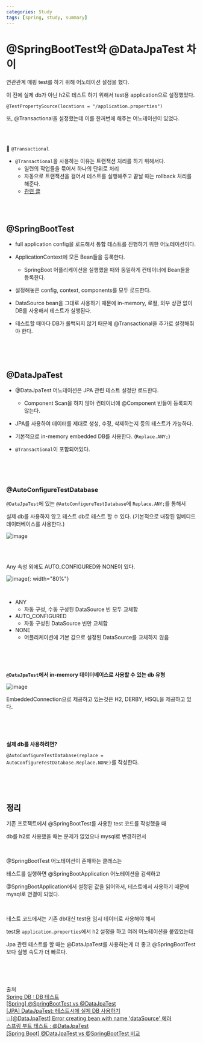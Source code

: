 ```yaml
---
categories: Study
tags: [spring, study, summary]
---
```


# @SpringBootTest와 @DataJpaTest 차이

연관관계 매핑 test를 하기 위해 어노테이션 설정을 했다.                

이 전에 실제 db가 아닌 h2로 테스트 하기 위해서 test용 application으로 설정했었다.          

`@TestPropertySource(locations = "/application.properties")`

또, @Transactional을 설정했는데 이를 한꺼번에 해주는 어노테이션이 있었다.

<br><br>

🐣 `@Transactional`
- `@Transactional`을 사용하는 이유는 트랜잭션 처리를 하기 위해서다.                
    - 일련의 작업들을 묶어서 하나의 단위로 처리            
    - 자동으로 트랜잭션을 걸어서 테스트를 실행해주고 끝날 때는 rollback 처리를 해준다.
    - [관련 글](https://tecoble.techcourse.co.kr/post/2021-05-25-transactional/)            
    
<br><br>

## @SpringBootTest
- full application config을 로드해서 통합 테스트를 진행하기 위한 어노테이션이다.

- ApplicationContext에 모든 Bean들을 등록한다.
  - SpringBoot 어플리케이션을 실행했을 때와 동일하게 컨테이너에 Bean들을 등록한다.

- 설정해놓은 config, context, components를 모두 로드한다.

- DataSource bean을 그대로 사용하기 때문에 in-memory, 로컬, 외부 상관 없이 DB를 사용해서 테스트가 실행된다.

- 테스트할 때마다 DB가 롤백되지 않기 때문에 @Transactional을 추가로 설정해줘야 한다.

<br><br><br>

## @DataJpaTest
- @DataJpaTest 어노테이션은 JPA 관련 테스트 설정만 로드한다.
  - Component Scan을 하지 않아 컨테이너에 @Component 빈들이 등록되지 않는다.

- JPA를 사용하여 데이터를 제대로 생성, 수정, 삭제하는지 등의 테스트가 가능하다.

- 기본적으로 in-memory embedded DB를 사용한다. (`Replace.ANY;`)

- `@Transactional`이 포함되어있다.

<br><br><br>

### @AutoConfigureTestDatabase
`@DataJpaTest`에 있는 `@AutoConfigureTestDatabase`에 `Replace.ANY;`를 통해서       

실제 db를 사용하지 않고 테스트 db로 테스트 할 수 있다. (기본적으로 내장된 임베디드 데이터베이스를 사용한다.)  

![image](https://user-images.githubusercontent.com/74857364/201484613-a8891fde-c417-40f5-b2d9-af411f1962e0.png)

<br><br>

Any 속성 외에도 AUTO_CONFIGURED와 NONE이 있다.

![image](https://user-images.githubusercontent.com/74857364/201484635-3265edbd-4405-4556-9ea4-2e3e35676777.png){: width="80%"}

<br>

- ANY
  - 자동 구성, 수동 구성된 DataSource 빈 모두 교체함
- AUTO_CONFIGURED
  - 자동 구성된 DataSource 빈만 교체함
- NONE
  - 어플리케이션에 기본 값으로 설정된 DataSource를 교체하지 않음


<br><br><br>     

**`@DataJpaTest`에서 in-memory 데이터베이스로 사용할 수 있는 db 유형**

![image](https://user-images.githubusercontent.com/74857364/201484324-0b8793b4-e3cc-41ca-9f53-bfd4e02b0baf.png)

EmbeddedConnection으로 제공하고 있는것은 H2, DERBY, HSQL을 제공하고 있다.

<br><br><br>

**실제 db를 사용하려면?**              

`@AutoConfigureTestDatabase(replace = AutoConfigureTestDatabase.Replace.NONE)`를 작성한다.

<br><br><br>

## 정리
기존 프로젝트에서 @SpringBootTest를 사용한 test 코드를 작성했을 때

db를 h2로 사용했을 때는 문제가 없었으나 mysql로 변경하면서 

<br>

@SpringBootTest 어노테이션이 존재하는 클래스는 

테스트를 실행하면 @SpringBootApplication 어노테이션을 검색하고

@SpringBootApplication에서 설정된 값을 읽어와서, 테스트에서 사용하기 때문에 mysql로 연결이 되었다.        

<br>

테스트 코드에서는 기존 db대신 test용 임시 데이터로 사용해야 해서 

test용 `application.properties`에서 h2 설정을 하고 여러 어노테이션을 붙였었는데

Jpa 관련 테스트를 할 때는 @DataJpaTest를 사용하는게 더 좋고 @SpringBootTest 보다 실행 속도가 더 빠르다.

<br><br><br>

출처          
[Spring DB : DB 테스트](https://ojt90902.tistory.com/924)                         
[[Spring] @SpringBootTest vs @DataJpaTest](https://da-nyee.github.io/posts/spring-springboottest-vs-datajpatest/)                  
[[JPA] DataJpaTest: 테스트시에 실제 DB 사용하기](https://kangwoojin.github.io/programing/auto-configure-test-database/)          
[💥[@DataJpaTest] Error creating bean with name 'dataSource' 에러](https://velog.io/@chlwogur2/DataJpaTest-Error-creating-bean-with-name-dataSource-%EC%97%90%EB%9F%AC)                          
[스프링 부트 테스트 : @DataJpaTest](https://webcoding-start.tistory.com/20)                
[[Spring Boot] @DataJpaTest vs @SpringBootTest 비교](https://velog.io/@jwkim/spring-boot-datajpatest-springboottest)               


